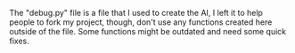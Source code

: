 ﻿The "debug.py" file is a file that I used to create the AI, I left it to help people to fork my project, though, don't use any functions created here outside of the file.
Some functions might be outdated and need some quick fixes.